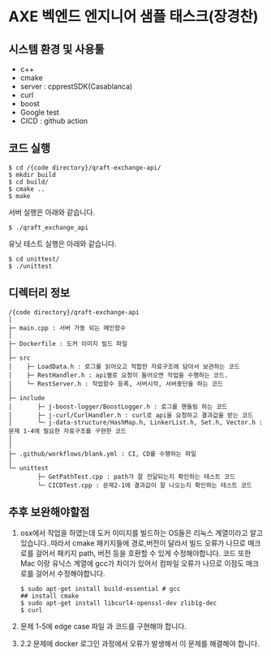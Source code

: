 # AXE 벡엔드 엔지니어 샘플 태스크(장경찬)



## 시스템 환경 및 사용툴

- c++
- cmake
- server : cpprestSDK(Casablanca) 
- curl
- boost
- Google test
- CICD : github action 



## 코드 실행



```shell
$ cd /{code directory}/qraft-exchange-api/
$ mkdir build
$ cd build/
$ cmake ..
$ make 
```

서버 실행은 아래와 같습니다.

```shell
$ ./qraft_exchange_api
```

유닛 테스트 실행은 아래와 같습니다.

```shell
$ cd unittest/
$ ./unittest
```



## 디렉터리 정보

```shell
/{code directory}/qraft-exchange-api
│ 
├─ main.cpp : 서버 가동 되는 메인함수
│
├─ Dockerfile : 도커 이미지 빌드 파일
│
├─ src
│    ├─ LoadData.h : 로그를 읽어오고 적합한 자료구조에 담아서 보관하는 코드
│    ├─ RestHandler.h : api별로 요청이 들어오면 작업을 수행하는 코드.     
│    └─ RestServer.h : 작업함수 등록, 서버시작, 서버중단을 하는 코드
│     
├─ include
│       ├─ j-boost-logger/BoostLogger.h : 로그를 핸들링 하는 코드
│       ├─ j-curl/CurlHandler.h : curl로 api을 요청하고 결과값을 받는 코드
│       └─ j-data-structure/HashMap.h, LinkerList.h, Set.h, Vector.h : 문제 1-4에 필요한 자료구조를 구현한 코드 
│
│
├─ .github/workflows/blank.yml : CI, CD를 수행하는 파일
│
└─ unittest
        ├─ GetPathTest.cpp : path가 잘 전달되는지 확인하는 테스트 코드
        └─ CICDTest.cpp : 문제2-1에 결과값이 잘 나오는지 확인하는 테스트 코드
```



## 추후 보완해야할점

1. osx에서 작업을 하였는데 도커 이미지를 빌드하는 OS들은 리눅스 계열이라고 알고있습니다..따라서 cmake 패키지들에 경로,버전이 달라서 빌드 오류가 나므로 매크로를 걸어서 패키지 path, 버전 등을 호환할 수 있게 수정해야합니다. 코드 또한 Mac 이랑 유닉스 계열에 gcc가 차이가 있어서 컴파일 오류가 나므로 이점도 매크로를 걸어서 수정해야합니다.

   ```
   $ sudo apt-get install build-essential # gcc
   ## install cmake
   $ sudo apt-get install libcurl4-openssl-dev zlib1g-dec
   $ curl 
   ```

   

   

2. 문제 1-5에 edge case 파일 과 코드를 구현해야 합니다.



3. 2.2 문제에 docker 로그인 과정에서 오류가 발생해서 이 문제를 해결해야 합니다.
